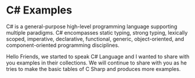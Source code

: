 # C# Examples

C# is a general-purpose high-level programming language supporting multiple paradigms. C# encompasses static typing, strong typing, lexically scoped, imperative, declarative, functional, generic, object-oriented, and component-oriented programming disciplines.

Hello Friends, we started to speak C# Language and I wanted to share with you examples in their collections. We will continue to share with you as he tries to make the basic tables of C Sharp and produces more examples.
